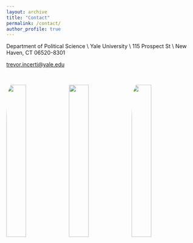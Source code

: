 ```yaml
---
layout: archive
title: "Contact"
permalink: /contact/
author_profile: true
---
```


Department of Political Science \\
Yale University \\
115 Prospect St \\
New Haven, CT 06520-8301

trevor.incerti@yale.edu

&nbsp;

 <p float="left">
  <img src="https://www.trevorincerti.com/images/solar_kamisu.jpeg" width="32%" style="border-radius:8%" />
  <img src="https://www.trevorincerti.com/images/plot.jpeg" width="32%" />
  <img src="https://www.trevorincerti.com/images/meti.jpeg" width="32%" style="border-radius:8%" /> 
</p>